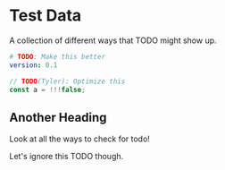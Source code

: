 # Test Data

A collection of different ways that TODO might show up.

```yaml
# TODO: Make this better
version: 0.1
```

```typescript
// TODO(Tyler): Optimize this
const a = !!!false;
```

<!-- MASTODON is not a fixme -->
<!-- But THIS is something that should DONOTLAND -->

## Another Heading

Look at all the ways to check for todo!

<!-- trunk-ignore-begin(todo-grep-wrapped,codespell,cspell,vale,semgrep) -->

Let's ignore this TODO though.

<!-- trunk-ignore-end(todo-grep-wrapped,codespell,cspell,vale,semgrep) -->
